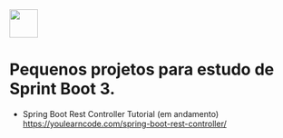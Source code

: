<img width="50" height="50" loading="lazy" src="https://cdn.jsdelivr.net/gh/devicons/devicon/icons/spring/spring-original.svg" />  

<h1>Pequenos projetos para estudo de Sprint Boot 3.  </h1>

* Spring Boot Rest Controller Tutorial (em andamento)</br>
    https://youlearncode.com/spring-boot-rest-controller/


​    


